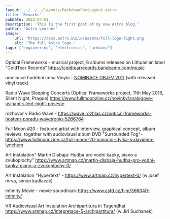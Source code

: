 ```yaml
---
layout: ../../../layouts/MarkdownPostLayout.astro
title: 'Remarks'
pubDate: 2022-07-01
description: 'This is the first post of my new Astro blog.'
author: 'Astro Learner'
image:
    url: 'https://docs.astro.build/assets/full-logo-light.png'
    alt: 'The full Astro logo.'
tags: ["engineering", "electronics", "arduino"]
---
```

Optical Frameworks - musical project, 6 albums releases on Lithuanian label "ColdTear Records" https://coldtearrecords.bandcamp.com/music

nominace hudební cena Vinyla - [NOMINACE OBJEV 2011](http://vinyla.cz/cena/optical-frameworks/) (with released vinyl track)

Radio Wave Sleeping Concerts (Optical Frameworks project, 11th May 2016, Silent Night, Prague) https://www.fullmoonzine.cz/novinky/analogove-usinani-silent-night-poseste

rozhovor v Radio Wave - https://wave.rozhlas.cz/optical-frameworks-hostem-poradu-wavetroniq-5266764 

Full Moon #20 - featured artist with interview, graphical concept, album reviews, together with audiovisual album DVD "Surrounded Fog"- https://www.fullmoonzine.cz/full-moon-20-vanocni-idylka-s-davidem-lynchem

Art Instalation"  Martin Dlabaja: Hudba pro vodní kapky, piano a zvukoplochy" https://www.artmap.cz/martin-dlabaja-hudba-pro-vodni-kapky-piano-a-zvukoplochy-0/ 

Art Instalation "Hypertext" - https://www.artmap.cz/hypertext-0/ (w josef mrva, simon kadlacak)

Intimity Movie - movie soundtrack https://www.csfd.cz/film/366040-intimity/

VR Audiovisual Art Instalation Archipartitura  in Tugendhat https://www.artmap.cz/intepretace-5-archipartitura/ (w Jiri Suchanek)





